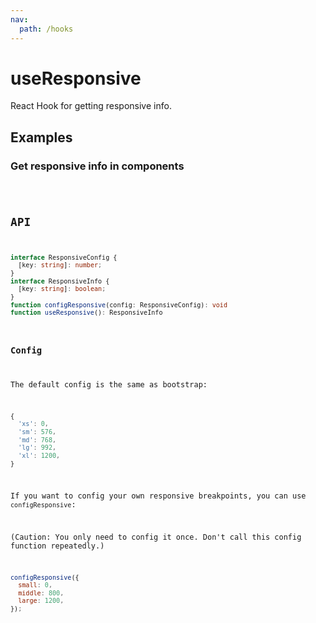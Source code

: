 ```yaml
---
nav:
  path: /hooks
---
```


# useResponsive

React Hook for getting responsive info.

## Examples

### Get responsive info in components

<code src="./demo/demo1.tsx" />

## API

```typescript
interface ResponsiveConfig {
  [key: string]: number;
}
interface ResponsiveInfo {
  [key: string]: boolean;
}
function configResponsive(config: ResponsiveConfig): void
function useResponsive(): ResponsiveInfo
```

### Config

The default config is the same as bootstrap:

```javascript
{
  'xs': 0,
  'sm': 576,
  'md': 768,
  'lg': 992,
  'xl': 1200,
}
```

If you want to config your own responsive breakpoints, you can use `configResponsive`:

(Caution: You only need to config it once. Don't call this config function repeatedly.)

```javascript
configResponsive({
  small: 0,
  middle: 800,
  large: 1200,
});
```
